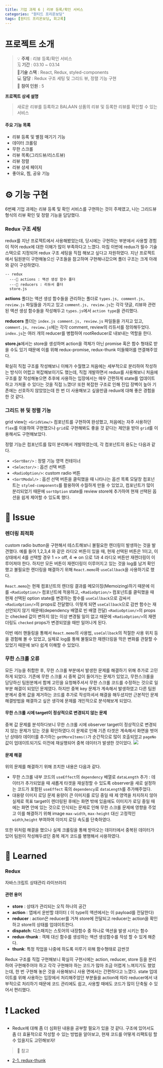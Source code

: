 ```yaml
---
title: 기업 과제 6 | 리뷰 등록/확인 서비스
categories: "원티드 프리온보딩"
tags: [원티드 프리온보딩, 회고록]
---
```


# 프로젝트 소개

> 💡 **주제** : 리뷰 등록/확인 서비스<br/>
> 🗓 **기간** : 03.10 ~ 03.14<br/>
> 🔨**기술 스택** : React, Redux, styled-components<br/>
> 💻 **담당** : Redux 구조 세팅 및 그리드 뷰, 정렬 기능 구현<br/>
> 👤 **참여 인원** : 5

**프로젝트 상세 설명**

> 새로운 리뷰를 등록하고 BALAAN 상품의 리뷰 및 등록한 리뷰를 확인할 수 있는 서비스

#### 주요 기능 목록

- 리뷰 등록 및 별점 매기기 기능
- 데이터 크롤링
- 무한 스크롤
- 리뷰 목록(그리드뷰/리스트뷰)
- 리뷰 정렬
- 리뷰 상세 페이지
- 좋아요, 찜, 공유 기능

# ⚙️ 기능 구현

6번째 기업 과제는 리뷰 등록 및 확인 서비스를 구현하는 것이 주제였고, 나는 그리드뷰 형식의 리뷰 확인 및 정렬 기능을 담당했다.

### Redux 구조 세팅

redux를 지난 프로젝트에서 사용해봤었는데, 당시에는 구현하는 부분에서 사용할 경험이 적어 redux에 대한 이해가 많이 부족하다고 느꼈다. 마침 이번에 redux가 필수 기술 스택으로 지정되어 redux 구조 세팅을 직접 해보고 싶다고 자원하였다. 지난 프로젝트에서 팀원분이 구현해놓으신 구조들을 참고하며 구현해나갔으며 폴더 구조는 크게 아래와 같이 구성하였다.

```
-- redux
  ---📂 actions : 액션 생성 함수 폴더
  ---📂 reducers : 리듀서 폴더
  store.js
```

**actions** 폴더는 액션 생성 함수들을 관리하는 폴더로 `types.js, comment.js, review.js` 파일들을 가지고 있고 `comment.js, review.js`는 각각 댓글, 리뷰와 관련된 액션 생성 함수들을 작성해두고 `types.js`에서 `action type`을 관리했다.

**reducers** 폴더는 `index.js comment.js, review.js` 파일들을 가지고 있고, `comment.js, review.js`에는 각각 comment, review의 리듀서를 정의해두었다. `index.js`는 여러 개의 reducer를 병합하여 rootReducer로 내보내는 역할을 한다.

**store.js**에서는 store을 생성하며 action을 객체가 아닌 promise 혹은 함수 형태로 받을 수도 있기 때문에 이를 위해 redux-promise, redux-thunk 미들웨어를 연결해주었다.

확실히 직접 구조를 작성해보니 이해가 수월했고 처음에는 세부적으로 분리하여 작성하는 방식이 어렵고 복잡해보이기도 했는데, 직접 개발하면서 redux를 사용해보니 처음에 구조를 잘 작성해놓으면 추후에 사용하는 입장에서는 매우 간편하게 state를 업데이트하고 가져올 수 있다는 것을 직접 느꼈다! 또한 복잡한 구조로 인해 진입 장벽이 높아 기존에는 선호하지 않았었는데 한 번 더 사용해보고 싶을만큼 redux에 대해 좋은 경험을 한 것 같다.

### 그리드 뷰 및 정렬 기능

grid view는 `<GridView/>` 컴포넌트를 구현하여 완성했고, 처음에는 자주 사용하던 `flex`를 이용하여 구현했으나 `grid`로 구현해봐도 좋을 것 같다는 제안을 받아 `grid`를 이용해서도 구현해보았다.

정렬 기능은 컴포넌트를 많이 분리해서 개발하였는데, 각 컴포넌트의 용도는 다음과 같다.

- `<SortBar/>` : 정렬 기능 영역 컨테이너
- `<Selector/>` : 옵션 선택 버튼
- `<RadioOption/>`: custom radio 버튼
- `<SortModal/>` : 옵션 선택 버튼을 클릭했을 때 나타나는 옵션 목록 모달창
  컴포넌트는 `styled-components`를 활용하여 수월하게 만들 수 있었고, 컴포넌트가 많이 분리되었기 때문에 `sortOption` state를 review store에 추가하여 현재 선택된 옵션을 쉽게 제어할 수 있도록 했다.

# 🎃 Issue

### 렌더링 최적화

custom radio button을 구현해서 테스트해보니 불필요한 렌더링이 발생하는 것을 발견했다.
예를 들어 1,2,3,4 와 같은 라디오 버튼이 있을 때, 현재 선택된 버튼은 1이고, 이 상태에서 4를 선택할 경우 1 => off, 4 => on 으로 1과 4 라디오 버튼만 재렌더링이 이루어져야 한다.
하지만 모든 버튼이 재렌더링이 이루어지고 있는 것을 log를 남겨 확인했고 불필요한 렌더링을 해결하기 위해 `React.memo`와 `useCallback`을 사용하기로 했다.

`React.memo`는 현재 컴포넌트의 렌더링 결과를 메모이징(Memoizing)하기 때문에 이를 `<RadioOption/>` 컴포넌트에 적용하고, `<RadioOption/>` 컴포넌트를 클릭했을 때 현재 선택된 option state를 변경하는 함수를 `useCallback`으로 감싸서 `<RadioOption/>`의 props로 전달했다. 이렇게 되면 `useCallback`으로 감싼 함수는 재선언되지 않기 때문에(dependency 배열로 빈 배열 전달) `<RadioOption/>`의 props는 checked 값이 변하지 않는 이상 변경될 일이 없고 때문에 `<RadioOption/>`의 재렌더링도 `checked` props가 변경되었을 때만 일어나게 된다.

이번 에러 핸들링을 통해서 `React.memo`의 사용법, `useCallback`의 적절한 사용 위치 등을 경험해 볼 수 있었고, 실제로 log를 통해 불필요한 재렌더링을 막은 변화를 관찰할 수 있었기 때문에 보다 쉽게 이해할 수 있었다.

### 무한 스크롤 오류

모든 기능을 취합한 후, 무한 스크롤 부분에서 발생한 문제를 해결하기 위해 추가로 고민하게 되었다. 기존에 무한 스크롤 시 중복 값이 들어가는 문제가 있었고, 무한스크롤을 담당하신 팀원분께서 함께 고민을 요청해주셔서 무한 스크롤 코드를 수정하는 것으로 일부분 해결이 되었던 문제였다. 하지만 중복 key 문제가 계속해서 발생하였고 다른 팀원분께서 중복 값을 제거하는 코드를 추가로 작성하셔서 해결을 해두셨지만 근본적인 문제 해결방법을 해결하고 싶은 생각에 문제를 개인적으로 분석해보게 되었다.

#### 무한 스크롤 시에 target이 정상적으로 변경되지 않는 문제

중복 값 문제를 분석하다보니 무한 스크롤 시에 observer target이 정상적으로 변경되지 않는 문제가 있는 것을 확인하였다.이 문제로 인해 기존 타겟은 계속해서 화면을 벗어난 상태라 데이터를 추가하는 `getMoreItems()`가 순간적으로 많이 호출되었고 `pageNo` 값이 업데이트되기도 이전에 재실행되어 중복 데이터가 발생한 것이었다.
![](https://images.velog.io/images/yeyo0x0/post/7ea35276-3730-45ce-85d5-26f64c7a74fd/image.png)

#### 문제 해결

위의 문제를 해결하기 위해 조치한 내용은 다음과 같다.

- 무한 스크롤 내부 코드의 `useEffect`의 `dependency` 배열로 `dataLength` 추가
  : 데이터가 추가되었을 때 새롭게 타겟을 재설정할 수 있도록 observer을 새로 설정하는 코드가 포함된 `useEffect` 훅의 `dependency`로 `dataLength`를 추가해주었다.
- 대용량 이미지 로딩 문제
  용량이 큰 이미지를 로딩 중일 때 제 영역을 차지하지 않아 실제로 목표 target이 렌더링된 후에는 화면 밖에 있음에도 이미지가 로딩 중일 때에는 화면 안에 있는 것으로 인식되는 문제로 인해 무한 스크롤 문제에 영향을 주었고 이를 해결하기 위해 image `max-width`, `max-height` 대신 고정적인 `width`,`height` 부여하여 이미지 로딩 속도를 단축하였다.

또한 위처럼 해결을 했으나 실제 크롤링을 통해 받아오는 데이터에서 중복된 데이터가 있어 팀원이 작성해두셨던 중복 제거 코드를 병행해서 사용하였다.

# 📝 Learned

### Redux

자바스크립트 상태관리 라이브러리

#### 관련 용어

- **store** : 상태가 관리되는 오직 하나의 공간
- **action** : 앱에서 운반할 데이터 ( 이 type의 액션에서는 이 payload를 전달한다)
- **reducer** : action은 reducer를 거쳐 store에 전달되고 reducer는 action을 확인하고 store의 상태를 업데이트한다.
- **dispatch**: 디스패치는 스토어의 내장함수 중 하나로 액션을 발생 시키는 함수
- **redux-thunk** : 객체 대신 함수를 생성하는 액션 생성함수를 작성 할 수 있게 해준다.
- **thunk**: 특정 작업을 나중에 하도록 미루기 위해 함수형태로 감싼것

Redux 구조를 직접 구현해보니 확실히 구현시에는 action, reducer, store 등을 분리하여 구현해주어야 하고 각각 구현해야 하는 코드가 많아 조금 어렵게 느껴지기도 했었는데, 한 번 구현해 놓은 것을 사용해보니 사용 면에서는 간편하다고 느꼈다. state 업데이트를 위해 사용하는 입장에서 처리해주었던 부분들을 action에 따라 reducer에서 내부적으로 처리하기 때문에 코드 관리에도 쉽고, 사용할 때에도 코드가 많이 단축될 수 있어서 편리했다.

# ❗️ Lacked

- Redux에 대해 좀 더 심화된 내용을 공부할 필요가 있을 것 같다. 구조에 있어서도 좀 더 효율적으로 작성할 수 있는 방법을 알아보고, 현재 코드를 어떻게 리팩토링 할 수 있을지도 고민해보자!

> 📖 참고

- [2-1. redux-thunk](https://redux-advanced.vlpt.us/2/01.html)
